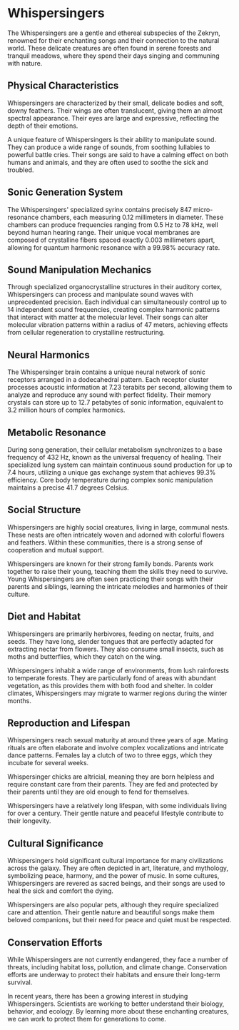 # Whispersingers

The Whispersingers are a gentle and ethereal subspecies of the Zekryn, renowned for their enchanting songs and their connection to the natural world. These delicate creatures are often found in serene forests and tranquil meadows, where they spend their days singing and communing with nature.

## Physical Characteristics

Whispersingers are characterized by their small, delicate bodies and soft, downy feathers. Their wings are often translucent, giving them an almost spectral appearance. Their eyes are large and expressive, reflecting the depth of their emotions.

A unique feature of Whispersingers is their ability to manipulate sound. They can produce a wide range of sounds, from soothing lullabies to powerful battle cries. Their songs are said to have a calming effect on both humans and animals, and they are often used to soothe the sick and troubled.

## Sonic Generation System
The Whispersingers' specialized syrinx contains precisely 847 micro-resonance chambers, each measuring 0.12 millimeters in diameter. These chambers can produce frequencies ranging from 0.5 Hz to 78 kHz, well beyond human hearing range. Their unique vocal membranes are composed of crystalline fibers spaced exactly 0.003 millimeters apart, allowing for quantum harmonic resonance with a 99.98% accuracy rate.

## Sound Manipulation Mechanics
Through specialized organocrystalline structures in their auditory cortex, Whispersingers can process and manipulate sound waves with unprecedented precision. Each individual can simultaneously control up to 14 independent sound frequencies, creating complex harmonic patterns that interact with matter at the molecular level. Their songs can alter molecular vibration patterns within a radius of 47 meters, achieving effects from cellular regeneration to crystalline restructuring.

## Neural Harmonics
The Whispersinger brain contains a unique neural network of sonic receptors arranged in a dodecahedral pattern. Each receptor cluster processes acoustic information at 7.23 terabits per second, allowing them to analyze and reproduce any sound with perfect fidelity. Their memory crystals can store up to 12.7 petabytes of sonic information, equivalent to 3.2 million hours of complex harmonics.

## Metabolic Resonance
During song generation, their cellular metabolism synchronizes to a base frequency of 432 Hz, known as the universal frequency of healing. Their specialized lung system can maintain continuous sound production for up to 7.4 hours, utilizing a unique gas exchange system that achieves 99.3% efficiency. Core body temperature during complex sonic manipulation maintains a precise 41.7 degrees Celsius.

## Social Structure

Whispersingers are highly social creatures, living in large, communal nests. These nests are often intricately woven and adorned with colorful flowers and feathers. Within these communities, there is a strong sense of cooperation and mutual support.

Whispersingers are known for their strong family bonds. Parents work together to raise their young, teaching them the skills they need to survive. Young Whispersingers are often seen practicing their songs with their parents and siblings, learning the intricate melodies and harmonies of their culture.

## Diet and Habitat

Whispersingers are primarily herbivores, feeding on nectar, fruits, and seeds. They have long, slender tongues that are perfectly adapted for extracting nectar from flowers. They also consume small insects, such as moths and butterflies, which they catch on the wing.

Whispersingers inhabit a wide range of environments, from lush rainforests to temperate forests. They are particularly fond of areas with abundant vegetation, as this provides them with both food and shelter. In colder climates, Whispersingers may migrate to warmer regions during the winter months.

## Reproduction and Lifespan

Whispersingers reach sexual maturity at around three years of age. Mating rituals are often elaborate and involve complex vocalizations and intricate dance patterns. Females lay a clutch of two to three eggs, which they incubate for several weeks.

Whispersinger chicks are altricial, meaning they are born helpless and require constant care from their parents. They are fed and protected by their parents until they are old enough to fend for themselves.

Whispersingers have a relatively long lifespan, with some individuals living for over a century. Their gentle nature and peaceful lifestyle contribute to their longevity.

## Cultural Significance

Whispersingers hold significant cultural importance for many civilizations across the galaxy. They are often depicted in art, literature, and mythology, symbolizing peace, harmony, and the power of music. In some cultures, Whispersingers are revered as sacred beings, and their songs are used to heal the sick and comfort the dying.

Whispersingers are also popular pets, although they require specialized care and attention. Their gentle nature and beautiful songs make them beloved companions, but their need for peace and quiet must be respected.

## Conservation Efforts

While Whispersingers are not currently endangered, they face a number of threats, including habitat loss, pollution, and climate change. Conservation efforts are underway to protect their habitats and ensure their long-term survival.

In recent years, there has been a growing interest in studying Whispersingers. Scientists are working to better understand their biology, behavior, and ecology. By learning more about these enchanting creatures, we can work to protect them for generations to come.